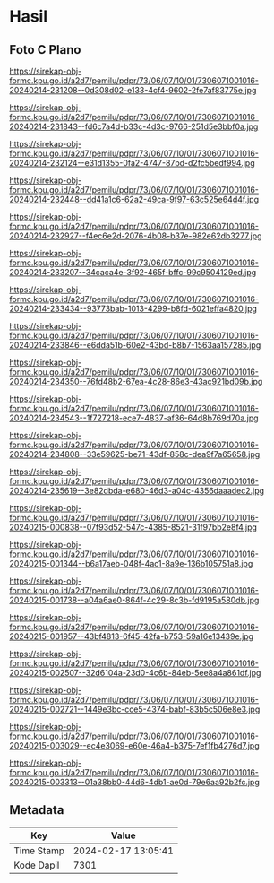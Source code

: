 # Hasil

## Foto C Plano

https://sirekap-obj-formc.kpu.go.id/a2d7/pemilu/pdpr/73/06/07/10/01/7306071001016-20240214-231208--0d308d02-e133-4cf4-9602-2fe7af83775e.jpg

https://sirekap-obj-formc.kpu.go.id/a2d7/pemilu/pdpr/73/06/07/10/01/7306071001016-20240214-231843--fd6c7a4d-b33c-4d3c-9766-251d5e3bbf0a.jpg

https://sirekap-obj-formc.kpu.go.id/a2d7/pemilu/pdpr/73/06/07/10/01/7306071001016-20240214-232124--e31d1355-0fa2-4747-87bd-d2fc5bedf994.jpg

https://sirekap-obj-formc.kpu.go.id/a2d7/pemilu/pdpr/73/06/07/10/01/7306071001016-20240214-232448--dd41a1c6-62a2-49ca-9f97-63c525e64d4f.jpg

https://sirekap-obj-formc.kpu.go.id/a2d7/pemilu/pdpr/73/06/07/10/01/7306071001016-20240214-232927--f4ec6e2d-2076-4b08-b37e-982e62db3277.jpg

https://sirekap-obj-formc.kpu.go.id/a2d7/pemilu/pdpr/73/06/07/10/01/7306071001016-20240214-233207--34caca4e-3f92-465f-bffc-99c9504129ed.jpg

https://sirekap-obj-formc.kpu.go.id/a2d7/pemilu/pdpr/73/06/07/10/01/7306071001016-20240214-233434--93773bab-1013-4299-b8fd-6021effa4820.jpg

https://sirekap-obj-formc.kpu.go.id/a2d7/pemilu/pdpr/73/06/07/10/01/7306071001016-20240214-233846--e6dda51b-60e2-43bd-b8b7-1563aa157285.jpg

https://sirekap-obj-formc.kpu.go.id/a2d7/pemilu/pdpr/73/06/07/10/01/7306071001016-20240214-234350--76fd48b2-67ea-4c28-86e3-43ac921bd09b.jpg

https://sirekap-obj-formc.kpu.go.id/a2d7/pemilu/pdpr/73/06/07/10/01/7306071001016-20240214-234543--1f727218-ece7-4837-af36-64d8b769d70a.jpg

https://sirekap-obj-formc.kpu.go.id/a2d7/pemilu/pdpr/73/06/07/10/01/7306071001016-20240214-234808--33e59625-be71-43df-858c-dea9f7a65658.jpg

https://sirekap-obj-formc.kpu.go.id/a2d7/pemilu/pdpr/73/06/07/10/01/7306071001016-20240214-235619--3e82dbda-e680-46d3-a04c-4356daaadec2.jpg

https://sirekap-obj-formc.kpu.go.id/a2d7/pemilu/pdpr/73/06/07/10/01/7306071001016-20240215-000838--07f93d52-547c-4385-8521-31f97bb2e8f4.jpg

https://sirekap-obj-formc.kpu.go.id/a2d7/pemilu/pdpr/73/06/07/10/01/7306071001016-20240215-001344--b6a17aeb-048f-4ac1-8a9e-136b105751a8.jpg

https://sirekap-obj-formc.kpu.go.id/a2d7/pemilu/pdpr/73/06/07/10/01/7306071001016-20240215-001738--a04a6ae0-864f-4c29-8c3b-fd9195a580db.jpg

https://sirekap-obj-formc.kpu.go.id/a2d7/pemilu/pdpr/73/06/07/10/01/7306071001016-20240215-001957--43bf4813-6f45-42fa-b753-59a16e13439e.jpg

https://sirekap-obj-formc.kpu.go.id/a2d7/pemilu/pdpr/73/06/07/10/01/7306071001016-20240215-002507--32d6104a-23d0-4c6b-84eb-5ee8a4a861df.jpg

https://sirekap-obj-formc.kpu.go.id/a2d7/pemilu/pdpr/73/06/07/10/01/7306071001016-20240215-002721--1449e3bc-cce5-4374-babf-83b5c506e8e3.jpg

https://sirekap-obj-formc.kpu.go.id/a2d7/pemilu/pdpr/73/06/07/10/01/7306071001016-20240215-003029--ec4e3069-e60e-46a4-b375-7ef1fb4276d7.jpg

https://sirekap-obj-formc.kpu.go.id/a2d7/pemilu/pdpr/73/06/07/10/01/7306071001016-20240215-003313--01a38bb0-44d6-4db1-ae0d-79e6aa92b2fc.jpg


## Metadata

| Key        | Value               |
| ---------- | ------------------- |
| Time Stamp | 2024-02-17 13:05:41 |
| Kode Dapil | 7301                |



